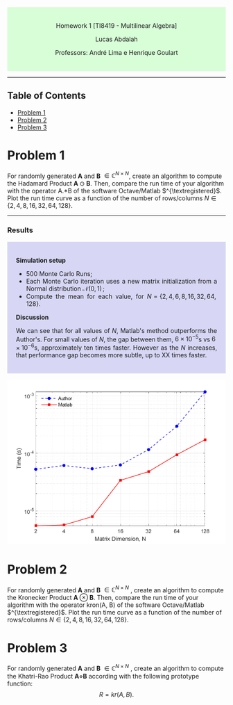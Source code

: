 <div style="background-color:rgb(100, 255, 100, 0.25); text-align:center; padding:20px">
<p> 
Homework 1 [TI8419 - Multilinear Algebra]

Lucas Abdalah

Professors: André Lima e Henrique Goulart

</p> 
</div>

- - - 

## Table of Contents
- [Problem 1](#problem-1)
- [Problem 2](#problem-2)
- [Problem 3](#problem-3)

# Problem 1

For randomly generated $\mathbf{A}$ and $\mathbf{B}$ $\in \mathbb{C}^{N\times N}$, create an algorithm to compute the Hadamard Product $\mathbf{A} \odot \mathbf{B}$. Then, compare the run time of your algorithm with the operator A.*B of the software Octave/Matlab $^{\textregistered}$. Plot the run time curve as a function of the number of rows/columns $N \in \{2, 4, 8, 16, 32, 64, 128\}$.

---
### Results

<div style="background-color:rgba(0, 0, 200, 0.15); text-align:justify; padding:20px">
<p>

**Simulation setup**

- 500 Monte Carlo Runs;
- Each Monte Carlo iteration uses a new matrix initialization from a Normal distribution $\mathcal{N}(0,\,1)\,$;
- Compute the mean for each value, for $N = \{2,4,6,8,16,32,64, 128\}$.

**Discussion**

We can see that for all values of $N$, Matlab's method outperforms the Author's. For small values of $N$, the gap between them, $6 \times 10^{-5}$s vs $6 \times 10^{-6}$s, approximately ten times faster. However as the $N$ increases, that performance gap becomes more subtle, up to XX times faster.

</p>
</div>

<p align="center">
<img src="https://raw.githubusercontent.com/lucasabdalah/Courses-HWs/master/Master/TIP8419-ALGEBRA_LINEAR_E_MULTILINEAR/homework/hw1/code/figures/hw1-problem1.png" alt="Hadamard Product Cost Figure" title="Hadamard Product Cost Figure" width="512" />
</p>

<!-- ------------------------------------------------------------------------->

# Problem 2 
For randomly generated $\mathbf{A}$ and $\mathbf{B}$ $\in \mathbb{C}^{N\times N}$ , create an algorithm to compute the Kronecker Product $\mathbf{A} \otimes \mathbf{B}$. Then, compare the run time of your algorithm with the operator kron(A, B) of the software Octave/Matlab $^{\textregistered}$. Plot the run time curve as a function of the number of rows/columns $N \in \{2, 4, 8, 16, 32, 64, 128\}$.

<!-- ------------------------------------------------------------------------->

# Problem 3
For randomly generated $\mathbf{A}$ and $\mathbf{B}$ $\in \mathbb{C}^{N\times N}$ , create an algorithm to compute the Khatri-Rao Product $\mathbf{A} \diamond \mathbf{B}$ according with the following prototype function: 
$$\begin{equation*} R = kr(A, B). \end{equation*}$$

<!-- ------------------------------------------------------------------------->

<!-- [Problem 1.b script][1]
[Problem 1.b script][2]

[1]: <https://github.com/lucasabdalah/Courses-HWs/blob/c185d153949c2784ac8e6e173d775dca0b3fef04/Master/TIP8419-ALGEBRA_LINEAR_E_MULTILINEAR/homework/hw0/code/hw0_problem1_a.m#L4> (Problem 1.a script)
[2]: <https://github.com/lucasabdalah/Courses-HWs/blob/c185d153949c2784ac8e6e173d775dca0b3fef04/Master/TIP8419-ALGEBRA_LINEAR_E_MULTILINEAR/homework/hw0/code/hw0_problem1_b.m#L4> (Problem 1.b script) -->